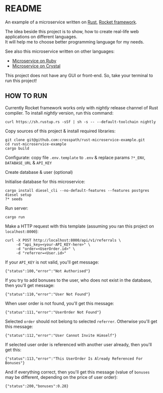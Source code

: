 # README

An example of a microservice written on [Rust](https://rust-lang.org/), [Rocket framework](https://rocket.rs).

The idea beside this project is to show, how to create real-life web applications on different languages.  
It will help me to choose better programming language for my needs.

See also this microservice written on other languages:

* [Microservice on Ruby](https://github.com/crosspath/ruby-microservice-example)
* [Microservice on Crystal](https://github.com/crosspath/crystal-microservice-example)

This project does not have any GUI or front-end. So, take your terminal to run this project!

## HOW TO RUN

Currently Rocket framework works only with *nightly* release channel of Rust compiler. To install *nightly* version, run this command:

    curl https://sh.rustup.rs -sSf | sh -s -- --default-toolchain nightly

Copy sources of this project & install required libraries:

```
git clone git@github.com:crosspath/rust-microservice-example.git
cd rust-microservice-example
cargo build
```

Configurate: copy file `.env.template` to `.env` & replace params `?*_ENV`, `DATABASE_URL` & `API_KEY`

Create database & user (optional)

Initialise database for this microservice:

    cargo install diesel_cli --no-default-features --features postgres
    diesel setup
    ?* seeds

Run server:

    cargo run

Make a HTTP request with this template (assuming you ran this project on `localhost:8000`):

```
curl -X POST http://localhost:8000/api/v1/referrals \
     -d "api_key=<your-API_KEY-here>" \
     -d "order=<UserOrder.id>" \
     -d "referrer=<User.id>"
```

If your `API_KEY` is not valid, you'll get message:

    {"status":100,"error":"Not Authorised"}

If you try to add bonuses to the user, who does not exist in the database, then you'll get message:

    {"status":110,"error":"User Not Found"}

When user order is not found, you'll get this message:

    {"status":111,"error":"UserOrder Not Found"}

Selected `order` should not belong to selected `referrer`. Otherwise you'll get this message:

    {"status":112,"error":"User Cannot Invite Himself"}

If selected user order is referenced with another user already, then you'll get this:

    {"status":113,"error":"This UserOrder Is Already Referenced For Bonuses"}

And if everything correct, then you'll get this message (value of `bonuses` may be different, depending on the price of user order):

    {"status":200,"bonuses":0.28}
